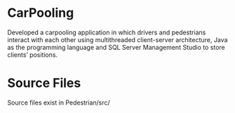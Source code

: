 # CarPooling
Developed a carpooling application in which drivers and pedestrians interact with each other using multithreaded client-server architecture, Java as the programming language and SQL Server Management Studio to store clients’ positions.

# Source Files
Source files exist in Pedestrian/src/
